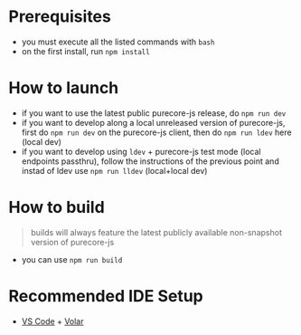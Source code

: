 # Prerequisites
- you must execute all the listed commands with ``bash``
- on the first install, run ``npm install``

# How to launch
- if you want to use the latest public purecore-js release, do ``npm run dev``
- if you want to develop along a local unreleased version of purecore-js, first do ``npm run dev`` on the purecore-js client, then do ``npm run ldev`` here (local dev)
- if you want to develop using ``ldev`` + purecore-js test mode (local endpoints passthru), follow the instructions of the previous point and instad of ldev use ``npm run lldev`` (local+local dev)

# How to build
> builds will always feature the latest publicly available non-snapshot version of purecore-js
- you can use ``npm run build``

# Recommended IDE Setup
- [VS Code](https://code.visualstudio.com/) + [Volar](https://marketplace.visualstudio.com/items?itemName=johnsoncodehk.volar)
